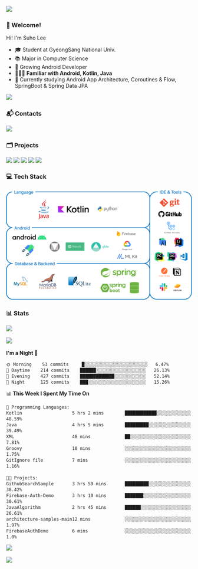 ![](https://capsule-render.vercel.app/api?type=waving&color=93A9D1&section=header&height=200&text=Lee%20Suho&fontColor=black&fontSize=50&fontAlignY=30)

### 👋 Welcome!
Hi! I'm Suho Lee
- 🎓 Student at GyeongSang National Univ.
- 📚 Major in Computer Science
- 🌱 Growing Android Developer
- 👨🏻‍💻 **Familiar with Android, Kotlin, Java**
- 🤔 Currently studying Android App Architecture, Coroutines & Flow, SpringBoot & Spring Data JPA

[![](https://hits.seeyoufarm.com/api/count/incr/badge.svg?url=https%3A%2F%2Fgithub.com%2Fleesh96&count_bg=%238BD951&title_bg=%236E6E6E&icon=github.svg&icon_color=%23FFFFFF&title=Hits%21&edge_flat=false)](https://github.com/leesh96)

### 📬 Contacts
[![](https://img.shields.io/badge/Gmail-D14836?style=for-the-badge&logo=Gmail&logoColor=white&link=suho2718@gmail.com)](mailto:lksy1294@gmail.com)

### 🗂 Projects
[![](https://github-readme-stats.vercel.app/api/pin/?username=PeopleAndService&repo=BBasPassenger-Android&hide_border=true&border_radius=10&theme=blueberry&show_owner=false)](https://github.com/PeopleAndService/BBasPassenger-Android)
[![](https://github-readme-stats.vercel.app/api/pin/?username=Dynamic-LAB&repo=sinsungo_android&hide_border=true&border_radius=10&theme=blueberry&show_owner=false)](https://github.com/Dynamic-LAB/sinsungo_android)
[![](https://github-readme-stats.vercel.app/api/pin/?username=Yg323&repo=app_anima&hide_border=true&border_radius=10&theme=blueberry&show_owner=false)](https://github.com/Yg323/app_anima)
[![](https://github-readme-stats.vercel.app/api/pin/?username=leesh96&repo=Memorythm&hide_border=true&border_radius=10&theme=blueberry&show_owner=false)](https://github.com/leesh96/Memorythm)
[![](https://github-readme-stats.vercel.app/api/pin/?username=leesh96&repo=Petlog&hide_border=true&border_radius=10&theme=blueberry&show_owner=false)](https://github.com/leesh96/Petlog)

### 💻 Tech Stack
![](/img/techstack.png)

### 📊 Stats
[![](https://github-readme-stats.vercel.app/api/?username=leesh96&theme=blueberry&show_icons=true&hide_border=true&count_private=true&border_radius=10&include_all_commits=true)](https://github.com/leesh96?tab=repositories)

[![](https://github-profile-trophy.vercel.app/?username=leesh96&theme=chalk&title=Commits,Issues,PullRequest,Repositories&margin-w=10&no-frame=true)](https://github.com/leesh96?tab=repositories)

<!--START_SECTION:waka-->
**I'm a Night 🦉** 

```text
🌞 Morning    53 commits     █░░░░░░░░░░░░░░░░░░░░░░░░   6.47% 
🌆 Daytime    214 commits    ██████░░░░░░░░░░░░░░░░░░░   26.13% 
🌃 Evening    427 commits    █████████████░░░░░░░░░░░░   52.14% 
🌙 Night      125 commits    ███░░░░░░░░░░░░░░░░░░░░░░   15.26%

```


📊 **This Week I Spent My Time On** 

```text
💬 Programming Languages: 
Kotlin                   5 hrs 2 mins        ████████████░░░░░░░░░░░░░   48.59% 
Java                     4 hrs 5 mins        █████████░░░░░░░░░░░░░░░░   39.49% 
XML                      48 mins             ██░░░░░░░░░░░░░░░░░░░░░░░   7.81% 
Groovy                   10 mins             ░░░░░░░░░░░░░░░░░░░░░░░░░   1.75% 
GitIgnore file           7 mins              ░░░░░░░░░░░░░░░░░░░░░░░░░   1.16%

🐱‍💻 Projects: 
GithubSearchSample       3 hrs 59 mins       █████████░░░░░░░░░░░░░░░░   38.42% 
Firebase-Auth-Demo       3 hrs 10 mins       ███████░░░░░░░░░░░░░░░░░░   30.61% 
JavaAlgorithm            2 hrs 45 mins       ██████░░░░░░░░░░░░░░░░░░░   26.61% 
architecture-samples-main12 mins             ░░░░░░░░░░░░░░░░░░░░░░░░░   1.97% 
FirebaseAuthDemo         6 mins              ░░░░░░░░░░░░░░░░░░░░░░░░░   1.0%

```


<!--END_SECTION:waka-->

[![](https://github-readme-solvedac.hyp3rflow.vercel.app/api/?handle=suho2718)](https://solved.ac/profile/suho2718)

![](https://capsule-render.vercel.app/api?type=waving&color=93A9D1&section=footer&height=200)
